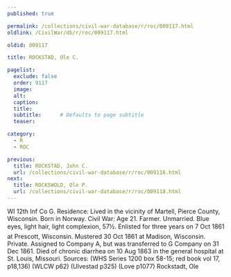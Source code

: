```yaml
---
published: true

permalink: /collections/civil-war-database/r/roc/009117.html
oldlink: /CivilWar/db/r/roc/009117.html

oldid: 009117

title: ROCKSTAD, Ole C.

pagelist:
  exclude: false
  order: 9117
  image: 
  alt:
  caption:
  title:
  subtitle:      # Defaults to page subtitle
  teaser:

category: 
  - R 
  - ROC

previous:
  title: ROCKSTAD, John C.
  url: /collections/civil-war-database/r/roc/009116.html  
next:
  title: ROCKSWOLD, Ole P.
  url: /collections/civil-war-database/r/roc/009118.html   
---
```

WI 12th Inf Co G. Residence: Lived in the vicinity of Martell, Pierce County, Wisconsin. Born in Norway. Civil War: Age 21. Farmer. Unmarried. Blue eyes, light hair, light complexion, 5&#146;7&frac12;&#148;. Enlisted for three years on 7 Oct 1861 at Prescott, Wisconsin. Mustered 30 Oct 1861 at Madison, Wisconsin. Private. Assigned to Company A, but was transferred to G Company on 31 Dec 1861. Died of chronic diarrhea on 10 Aug 1863 in the general hospital at St. Louis, Missouri. Sources: (WHS Series 1200 box 58-15; red book vol 17, p18,136) (WLCW p62) (Ulvestad p325) (Love p1077) &#147;Rockstadt, Ole&#148;